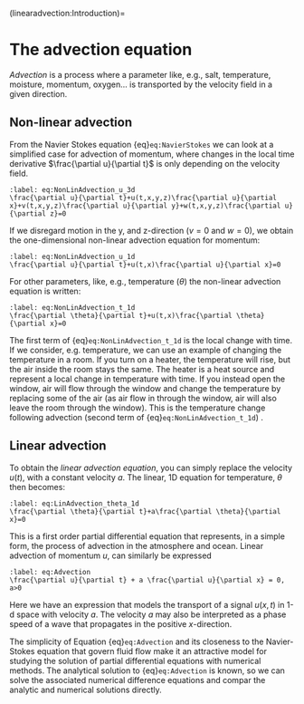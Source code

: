 (linearadvection:Introduction)=
# The advection equation

*Advection* is a process where a parameter like, e.g., salt, temperature, moisture, momentum, oxygen... is transported by the velocity field in a given direction. 

## Non-linear advection

From the Navier Stokes equation {eq}`eq:NavierStokes` we can look at a simplified case for advection of momentum, where changes in the local time derivative $\frac{\partial u}{\partial t}$ is only depending on the velocity field.

```{math}
:label: eq:NonLinAdvection_u_3d
\frac{\partial u}{\partial t}+u(t,x,y,z)\frac{\partial u}{\partial x}+v(t,x,y,z)\frac{\partial u}{\partial y}+w(t,x,y,z)\frac{\partial u}{\partial z}=0
```

If we disregard motion in the y, and z-direction ($v=0$ and $w=0$), we obtain the one-dimensional non-linear advection equation for momentum:

```{math}
:label: eq:NonLinAdvection_u_1d
\frac{\partial u}{\partial t}+u(t,x)\frac{\partial u}{\partial x}=0
```

For other parameters, like, e.g., temperature ($\theta$) the non-linear advection equation is written:

```{math}
:label: eq:NonLinAdvection_t_1d
\frac{\partial \theta}{\partial t}+u(t,x)\frac{\partial \theta}{\partial x}=0
```

The first term of {eq}`eq:NonLinAdvection_t_1d` is the local change with time. If we consider, e.g. temperature, we can use an example of changing the temperature in a room. If you turn on a heater, the temperature will rise, but the air inside the room stays the same. The heater is a heat source and represent a local change in temperature with time. If you instead open the window, air will flow through the window and change the temperature by replacing some of the air (as air flow in through the window, air will also leave the room through the window). This is the temperature change following advection (second term of {eq}`eq:NonLinAdvection_t_1d`) .

## Linear advection

To obtain the *linear advection equation*, you can simply replace the velocity $u(t)$, with a constant velocity $a$. The linear, 1D equation for temperature, $\theta$ then becomes:

```{math}
:label: eq:LinAdvection_theta_1d
\frac{\partial \theta}{\partial t}+a\frac{\partial \theta}{\partial x}=0
```

This is a first order partial differential equation that represents, in a simple form, the process of advection in the atmosphere and ocean. Linear advection of momentum $u$, can similarly be expressed 

```{math}
:label: eq:Advection
\frac{\partial u}{\partial t} + a \frac{\partial u}{\partial x} = 0, a>0
```

Here we have an expression that models the transport of a signal $u(x,t)$ in 1-d space with velocity $a$. The velocity $a$ may also be interpreted as a phase speed of a wave that propagates in the positive $x$-direction. 

The simplicity of Equation {eq}`eq:Advection` and its closeness to the Navier-Stokes equation that govern fluid flow make it an attractive model for studying the solution of partial differential equations with numerical methods. The analytical solution to {eq}`eq:Advection` is known, so we can solve the associated numerical difference equations and compar the analytic and numerical solutions directly.
 
```{tableofcontents}
```

